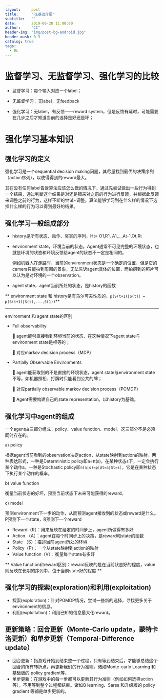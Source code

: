 ```yaml
---
layout:     post
title:      "RL基础介绍"
subtitle:   ""
date:       2019-06-20 11:00:00
author:     "CC"
header-img: "img/post-bg-android.jpg"
header-mask: 0.3
catalog: true 
tags:
  - RL
---
```



# 监督学习、无监督学习、强化学习的比较

+ 监督学习：每个输入对应一个label；

+ 无监督学习：无label，无feedback

+ 强化学习：无label，有反馈——reward system，但是反馈有延时，可能需要在几步之后才知道当前的选择是好还是坏；


# 强化学习基本知识

## 强化学习的定义

强化学习是一个sequential decision making问题，其尽量找到最优的决策序列（action序列），以使得得到的reward最大。

其在没有任何label告诉算法应该怎么做的情况下，通过先尝试做出一些行为得到一个结果，通过判断这个结果是对还是错来对之前的行为进行反馈，并根据此反馈来调整之前的行为，这样不断的尝试+调整，算法能够学习到在什么样的情况下选择什么样的行为可以得到最好的结果。

## 强化学习一般组成部分

+ history是所有状态、动作、奖赏的序列，Ht= O1,R1, A1,…,At-1,Ot,Rt
+ environment state，环境当前的状态。Agent通常不可见完整的环境状态，也就是环境的状态和环境反馈给agent的状态不一定是相同的。

  例如机器人在走路时，当前的environment状态是一个确定的位置，但是它的camera只能拍到周围的景象，无法告诉agent具体的位置，而拍摄到的照片可以认为是对环境的一个observation。
+ agent state，agent当前所处的状态，是history的函数

** environment state 和 history是有马尔可夫性质的。`p(S(t+1)|S(t)) = p(S(t+1)|S(t),...,S(1))`**

---

environment 和 agent state的区别
+ Full observability

  	agent能够直接看到环境当前的状态，在这种情况下agent state与environment state是相等的；
  
  	对应markov decision process（MDP）
  
+ Partially Observable Environments

  	agent能获取到的不是直接的环境状态，agent state与environment state不等，如机器照相、打牌时只能看到公共的牌；
  
  	对应partially observable markov decision process（POMDP）

  	Agent需要构建自己的state representation，以history为基础。
  

## 强化学习中agent的组成

  一个agent由三部分组成：policy、value function、model，这三部分不是必须同时存在的。
  
  a)	policy
  
  根据agent当前看到的observation决定action，从state映射到action的映射。两种表达形式，一种是Deterministic policy即a=π(s)，在某种状态s下，一定会执行某个动作a。一种是Stochastic policy即`π(a|s)=p[At=a|St=s]`，它是在某种状态下执行某个动作的概率。
  
  b)	value function
  
  衡量当前状态的好坏，预测当前状态下未来可能获得的reward。
  
  c)	model
  
  预测environment下一步的动作，从而预测agent接收到的状态或reward是什么。P预测下一个state，R预测下一个reward
  
  
  + Reward（R）：用来反映在给定的时间步上，agent所做得有多好
  + Action （A）：agent在每个时间步上的决策，是reward和state的函数
  + State （S）：描述当前agent所处的环境
  + Policy（P）：一个从state映射到action的映射
  + Value function（V）：衡量每个state有多好

  ** Value function和reward区别：reward反映的是在当前状态好的程度，value则反映在长期的序列中，位于当前state好的程度 **

## 强化学习的探索(exploration)和利用(exploitation)

+ 探索(exploration)：针对POMDP情况，尝试一些新的选择，寻找更多关于environment的信息。
+ 利用(exploitation)：利用已知的信息最大化reward。

## 更新策略：回合更新（Monte-Carlo update，蒙特卡洛更新）和单步更新（Temporal-Difference update）

+ 回合更新：指游戏开始到结束整一个过程，只有等到结束后，才能够总结这个回合的所有转折点，再更新我们的行为准则。诸如Monte-carlo Learning 和 基础版的 policy gradient等。
+ 单步更新：在游戏中的每一步都可以更新其行为准则（例如如何选择action等），不用等到整个过程都结束。诸如Q learning、Sarsa 和升级版的 policy gradient 等都是单步更新的。




